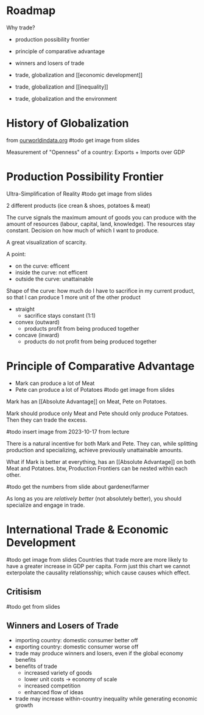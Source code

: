 # Roadmap
Why trade?
- production possibility frontier
- principle of comparative advantage
- winners and losers of trade

- trade, globalization and [[economic development]]
- trade, globalization and [[inequality]]
- trade, globalization and the environment

# History of Globalization
from [ourworldindata.org](ourworldindata.org)
#todo get image from slides

Measurement of "Openness" of a country: Exports + Imports over GDP

# Production Possibility Frontier
Ultra-Simplification of Reality
#todo get image from slides

2 different products (ice crean & shoes, potatoes & meat)

The curve signals the maximum amount of goods you can produce with the amount of resources (labour, capital, land, knowledge). The resources stay constant. Decision on how much of which I want to produce.

A great visualization of scarcity. 

A point:
 - on the curve: efficent
 - inside the curve: not efficent
 - outside the curve: unattainable

Shape of the curve:
how much do I have to sacrifice in my current product, so that I can produce 1 more unit of the other product
- straight
	- sacrifice stays constant (1:1)
- convex (outward)
	- products profit from being produced together
- concave (inward)
	- products do not profit from being produced together

# Principle of Comparative Advantage
- Mark can produce a lot of Meat 
- Pete can produce a lot of Potatoes
#todo get image from slides

Mark has an [[Absolute Advantage]] on Meat, Pete on Potatoes.

Mark should produce only Meat and Pete should only produce Potatoes. 
Then they can trade the excess. 

#todo insert image from 2023-10-17 from lecture

There is a natural incentive for both Mark and Pete. They can, while splitting production and specializing, achieve previously unattainable amounts.

What if Mark is better at everything, has an [[Absolute Advantage]] on both Meat and Potatoes. btw, Production Frontiers can be nested within each other.

#todo get the numbers from slide about gardener/farmer

As long as you are *relatively better* (not absolutely better), you should specialize and engage in trade.

# International Trade & Economic Development

#todo get image from slides
Countries that trade more are more likely to have a greater increase in GDP per capita. Form just this chart we cannot exterpolate the causality relationsship; which cause causes which effect. 

## Critisism
#todo get from slides

## Winners and Losers of Trade
- importing country: domestic consumer better off
- exporting country: domestic consumer worse off
- trade may produce winners and losers, even if the global economy benefits
- benefits of trade
	- increased variety of goods
	- lower unit costs -> economy of scale
	- increased competition
	- enhanced flow of ideas
- trade may increase within-country inequality while generating economic growth

